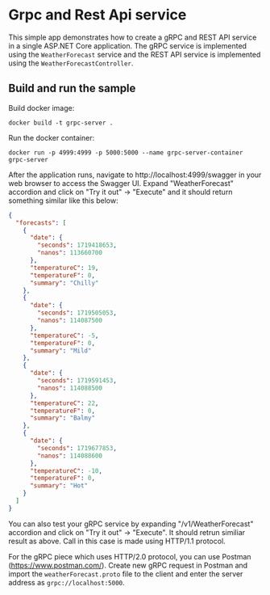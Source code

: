 # Grpc and Rest Api service

This simple app demonstrates how to create a gRPC and REST API service in a single ASP.NET Core application. The gRPC service is implemented using the `WeatherForecast` service and the REST API service is implemented using the `WeatherForecastController`.

## Build and run the sample

Build docker image:
```shell
docker build -t grpc-server . 
```

Run the docker container:
```shell
docker run -p 4999:4999 -p 5000:5000 --name grpc-server-container grpc-server
```

After the application runs, navigate to http://localhost:4999/swagger in your web browser to access the Swagger UI. Expand "WeatherForecast" accordion and click on "Try it out" -> "Execute" and it should return something similar like this below:

```json
{
  "forecasts": [
    {
      "date": {
        "seconds": 1719418653,
        "nanos": 113660700
      },
      "temperatureC": 19,
      "temperatureF": 0,
      "summary": "Chilly"
    },
    {
      "date": {
        "seconds": 1719505053,
        "nanos": 114087500
      },
      "temperatureC": -5,
      "temperatureF": 0,
      "summary": "Mild"
    },
    {
      "date": {
        "seconds": 1719591453,
        "nanos": 114088500
      },
      "temperatureC": 22,
      "temperatureF": 0,
      "summary": "Balmy"
    },
    {
      "date": {
        "seconds": 1719677853,
        "nanos": 114088600
      },
      "temperatureC": -10,
      "temperatureF": 0,
      "summary": "Hot"
    }
  ]
}
```

You can also test your gRPC service by expanding "/v1/WeatherForecast" accordion and click on "Try it out" -> "Execute". It should retrun similiar result as above.
Call in this case is made using HTTP/1.1 protocol.

For the gRPC piece which uses HTTP/2.0 protocol, you can use Postman (https://www.postman.com/). Create new gRPC request in Postman and import the `weatherForecast.proto` file to the client and enter the server address as `grpc://localhost:5000`.